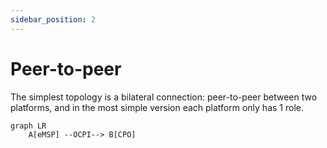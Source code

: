 ```yaml
---
sidebar_position: 2
---
```


# Peer-to-peer

The simplest topology is a bilateral connection: peer-to-peer between two platforms,
and in the most simple version each platform only has 1 role.

```mermaid
graph LR
    A[eMSP] --OCPI--> B[CPO]
```
